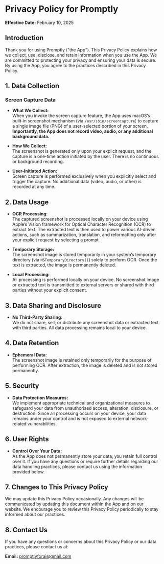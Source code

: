 # Privacy Policy for Promptly

**Effective Date:** February 10, 2025

## Introduction

Thank you for using Promptly ("the App"). This Privacy Policy explains how we collect, use, disclose, and retain information when you use the App. We are committed to protecting your privacy and ensuring your data is secure. By using the App, you agree to the practices described in this Privacy Policy.

## 1. Data Collection

### Screen Capture Data

- **What We Collect:**  
  When you invoke the screen capture feature, the App uses macOS’s built-in screenshot mechanism (via `/usr/sbin/screencapture`) to capture a single image file (PNG) of a user-selected portion of your screen. **Importantly, the App does not record video, audio, or any additional background data.**

- **How We Collect:**  
  The screenshot is generated only upon your explicit request, and the capture is a one-time action initiated by the user. There is no continuous or background recording.

- **User-Initiated Action:**  
  Screen capture is performed exclusively when you explicitly select and trigger the capture. No additional data (video, audio, or other) is recorded at any time.

## 2. Data Usage

- **OCR Processing:**  
  The captured screenshot is processed locally on your device using Apple’s Vision framework for Optical Character Recognition (OCR) to extract text. The extracted text is then used to power various AI-driven actions, such as summarization, translation, and reformatting only after your explicit request by selecting a prompt.

- **Temporary Storage:**  
  The screenshot image is stored temporarily in your system’s temporary directory (via `NSTemporaryDirectory()`) solely to perform OCR. Once the text is extracted, the image is permanently deleted.

- **Local Processing:**  
  All processing is performed locally on your device. No screenshot image or extracted text is transmitted to external servers or shared with third parties without your explicit consent.

## 3. Data Sharing and Disclosure

- **No Third-Party Sharing:**  
  We do not share, sell, or distribute any screenshot data or extracted text with third parties. All data processing remains local to your device.

## 4. Data Retention

- **Ephemeral Data:**  
  The screenshot image is retained only temporarily for the purpose of performing OCR. After extraction, the image is deleted and is not stored permanently.

## 5. Security

- **Data Protection Measures:**  
  We implement appropriate technical and organizational measures to safeguard your data from unauthorized access, alteration, disclosure, or destruction. Since all processing occurs on your device, your data remains under your control and is not exposed to external network-related vulnerabilities.

## 6. User Rights

- **Control Over Your Data:**  
  As the App does not permanently store your data, you retain full control over it. If you have any questions or require further details regarding our data handling practices, please contact us using the information provided below.

## 7. Changes to This Privacy Policy

We may update this Privacy Policy occasionally. Any changes will be communicated by updating this document within the App and on our website. We encourage you to review this Privacy Policy periodically to stay informed about our practices.

## 8. Contact Us

If you have any questions or concerns about this Privacy Policy or our data practices, please contact us at:

**Email:** [promptlyforai@gmail.com](mailto:promptlyforai@gmail.com)
